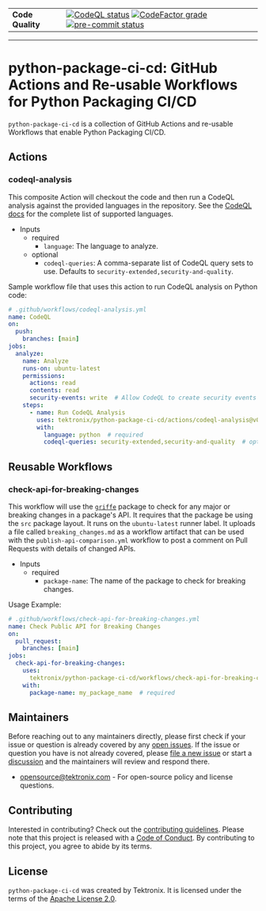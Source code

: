 <div markdown="1" class="custom-badge-table">

|                  |                                                                                                                                                                                                                                                                                                                                                                                                                                                                                                                                                                                                            |
| ---------------- | ---------------------------------------------------------------------------------------------------------------------------------------------------------------------------------------------------------------------------------------------------------------------------------------------------------------------------------------------------------------------------------------------------------------------------------------------------------------------------------------------------------------------------------------------------------------------------------------------------------- |
| **Code Quality** | [![CodeQL status](https://github.com/tektronix/python-package-ci-cd/actions/workflows/codeql-analysis.yml/badge.svg?branch=main)](https://github.com/tektronix/python-package-ci-cd/actions/workflows/codeql-analysis.yml) [![CodeFactor grade](https://www.codefactor.io/repository/github/tektronix/python-package-ci-cd/badge)](https://www.codefactor.io/repository/github/tektronix/python-package-ci-cd) [![pre-commit status](https://results.pre-commit.ci/badge/github/tektronix/python-package-ci-cd/main.svg)](https://results.pre-commit.ci/latest/github/tektronix/python-package-ci-cd/main) |

</div>

---

# python-package-ci-cd: GitHub Actions and Re-usable Workflows for Python Packaging CI/CD

`python-package-ci-cd` is a collection of GitHub Actions and re-usable Workflows that enable
Python Packaging CI/CD.

## Actions

### codeql-analysis

This composite Action will checkout the code and then run a CodeQL analysis against the
provided languages in the repository. See the
[CodeQL docs](https://docs.github.com/en/code-security/code-scanning/creating-an-advanced-setup-for-code-scanning/customizing-your-advanced-setup-for-code-scanning#changing-the-languages-that-are-analyzed)
for the complete list of supported languages.

- Inputs
    - required
        - `language`: The language to analyze.
    - optional
        - `codeql-queries`: A comma-separate list of CodeQL query sets to use.
            Defaults to `security-extended,security-and-quality`.

Sample workflow file that uses this action to run CodeQL analysis on Python code:

```yaml
# .github/workflows/codeql-analysis.yml
name: CodeQL
on:
  push:
    branches: [main]
jobs:
  analyze:
    name: Analyze
    runs-on: ubuntu-latest
    permissions:
      actions: read
      contents: read
      security-events: write  # Allow CodeQL to create security events
    steps:
      - name: Run CodeQL Analysis
        uses: tektronix/python-package-ci-cd/actions/codeql-analysis@v0.1.0
        with:
          language: python  # required
          codeql-queries: security-extended,security-and-quality  # optional

```

## Reusable Workflows

### check-api-for-breaking-changes

This workflow will use the [`griffe`](https://mkdocstrings.github.io/griffe/) package to check for
any major or breaking changes in a package's API. It requires that the package be using the
`src` package layout. It runs on the `ubuntu-latest` runner label.
It uploads a file called `breaking_changes.md` as a workflow artifact that can be used with the
`publish-api-comparison.yml` workflow to post a comment on Pull Requests with details of changed APIs.

- Inputs
    - required
        - `package-name`: The name of the package to check for breaking changes.

Usage Example:

```yaml
# .github/workflows/check-api-for-breaking-changes.yml
name: Check Public API for Breaking Changes
on:
  pull_request:
    branches: [main]
jobs:
  check-api-for-breaking-changes:
    uses:
      tektronix/python-package-ci-cd/workflows/check-api-for-breaking-changes.yml@v0.1.0
    with:
      package-name: my_package_name  # required
```

## Maintainers

Before reaching out to any maintainers directly, please first check if
your issue or question is already covered by any [open
issues](https://github.com/tektronix/python-package-ci-cd/issues). If the issue or
question you have is not already covered, please [file a new
issue](https://github.com/tektronix/python-package-ci-cd/issues/new/choose) or
start a
[discussion](https://github.com/tektronix/python-package-ci-cd/discussions) and
the maintainers will review and respond there.

- <opensource@tektronix.com> - For open-source policy and license questions.

## Contributing

Interested in contributing? Check out the [contributing guidelines](https://github.com/tektronix/python-package-ci-cd/blob/main/CONTRIBUTING.md). Please
note that this project is released with a [Code of Conduct](https://github.com/tektronix/python-package-ci-cd/blob/main/CODE_OF_CONDUCT.md). By
contributing to this project, you agree to abide by its terms.

## License

`python-package-ci-cd` was created by Tektronix. It is licensed under the terms of
the [Apache License 2.0](https://github.com/tektronix/python-package-ci-cd/blob/main/LICENSE.md).
